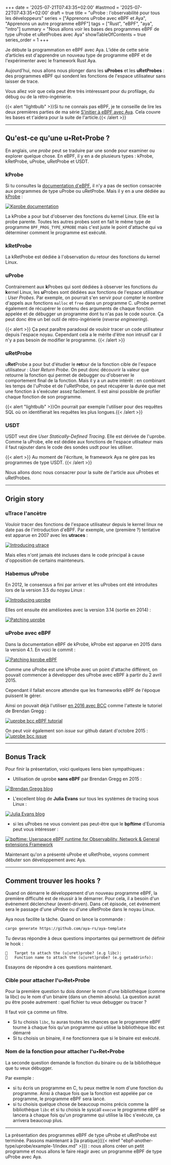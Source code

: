 +++
date = '2025-07-21T07:43:35+02:00'
#lastmod = '2025-07-22T07:43:35+02:00'
draft = true
title = "uProbe : l'observabilité pour tous les développeurs"
series = ["Apprenons uProbe avec eBPF et Aya", "Apprenons un autre programme eBPF"]
tags = ["Rust", "eBPF", "aya", "intro"]
summary = "Nous allons voir les bases des programmes eBPF de type uProbe et uRetProbes avec Aya"
showTableOfContents = true
series_order = 1
+++

Je débute la programmation en eBPF avec Aya. L’idée de cette série d’articles est d'apprendre un nouveau type de programme eBPF et de l'expérimenter avec le framework Rust Aya.

Aujourd'hui, nous allons nous plonger dans les **uProbes** et les **uRetProbes** : des programmes eBPF qui sondent les fonctions de l'espace utilisateur sans laisser de trace.

Vous allez voir que cela peut être très intéressant pour du profilage, du débug ou de la rétro-ingénierie.

{{< alert "lightbulb" >}}Si tu ne connais pas eBPF, je te conseille de lire les deux premières parties de ma série [S’initier à eBPF avec Aya](https://medium.com/@littel.jo/sinitier-%C3%A0-ebpf-avec-aya-c9d570560261). Cela couvre les bases et t'aidera pour la suite de l'article.{{< /alert >}}

---

## Qu'est-ce qu'une u•Ret•Probe ?

En anglais, une *probe* peut se traduire par une sonde pour examiner ou explorer quelque chose. En eBPF, il y en a de plusieurs types : kProbe, kRetProbe, uProbe, uRetProbe et USDT.

### kProbe

Si tu consultes la [documentation d'eBPF](https://docs.ebpf.io/linux/program-type/), il n'y a pas de section consacrée aux programmes de type uProbe ou uRetProbe. Mais il y en a une dédiée au [kProbe](https://docs.ebpf.io/linux/program-type/BPF_PROG_TYPE_KPROBE/) :

[![Kprobe documentation](https://dev-to-uploads.s3.amazonaws.com/uploads/articles/p04bcqi8orzc9pwpvvf1.png)](https://docs.ebpf.io/linux/program-type/BPF_PROG_TYPE_KPROBE/)

La kProbe a pour but d'observer des fonctions du kernel Linux. Elle est la probe parente. Toutes les autres probes sont en fait le même type de programme `BPF_PROG_TYPE_KPROBE` mais c'est juste le point d'attache qui va déterminer comment le programme est exécuté.

### kRetProbe
 
La kRetProbe est dédiée à l'observation du retour des fonctions du kernel Linux.

### uProbe

Contrairement aux **k**Probes qui sont dédiées à observer les fonctions du **k**ernel Linux, les **u**Probes sont dédiées aux fonctions de l'espace utilisateur : *User Probes*. Par exemple, on pourrait s'en servir pour compter le nombre d'appels aux fonctions `malloc` et `free` dans un programme C. uProbe permet également de récupérer le contenu des arguments de chaque fonction appelée et de débugger un programme dont tu n'as pas le code source. Ça peut donc être un bel outil de rétro-ingénierie (*reverse engineering*).

{{< alert >}}
Ça peut paraître paradoxal de vouloir tracer un code utilisateur depuis l'espace noyau. Cependant cela a le mérite d'être non intrusif car il n'y a pas besoin de modifier le programme. {{< /alert >}}

### uRetProbe

u**Ret**Probe a pour but d'étudier le **ret**our de la fonction cible de l'espace utilisateur : *User Return Probe*.
On peut donc découvrir la valeur que retourne la fonction qui permet de debugger ou d'observer le comportement final de la fonction. Mais il y a un autre intérêt : en combinant les temps de l'uProbe et de l'uRetProbe, on peut récupérer la durée que met une fonction à s'exécuter assez facilement. Il est ainsi possible de profiler chaque fonction de son programme.

{{< alert "lightbulb" >}}On pourrait par exemple l'utiliser pour des requêtes SQL où on identifierait les requêtes les plus longues.{{< /alert >}}


### USDT

USDT veut dire *User Statically-Defined Tracing*. Elle est dérivée de l'uprobe.
Comme la uProbe, elle est dédiée aux fonctions de l'espace utlisateur mais il faut rajouter dans le code des sondes usdt pour les utiliser.

{{< alert >}}
Au moment de l'écriture, le framework Aya ne gère pas les programmes de type USDT.
{{< /alert >}}

Nous allons donc nous consacrer pour la suite de l'article aux uProbes et uRetProbes.

---

## Origin story

### uTrace l'ancètre

Vouloir tracer des fonctions de l'espace utilisateur depuis le kernel linux ne date pas de l'introduction d'eBPF. Par exemple, une (première ?) tentative est apparue en 2007 avec les **utraces** :

[![Introducing utrace](screenshot/utrace.png)](https://lwn.net/Articles/224772/)

Mais elles n'ont jamais été incluses dans le code principal à cause d'opposition de certains mainteneurs.

### Habemus uProbe

En 2012, le consensus a fini par arriver et les uProbes ont été introduites lors de la version 3.5 du noyau Linux :

[![Introducing uprobe](screenshot/uprobe-history.png)](https://lwn.net/Articles/499190/)

Elles ont ensuite été améliorées avec la version 3.14 (sortie en 2014) :

[![Patching uprobe](screenshot/uprobe-history-2.png)](https://lwn.net/Articles/577142/)

### uProbe avec eBPF

Dans la documentation eBPF de kProbe, kProbe est apparue en 2015 dans la version 4.1. En voici le commit :

[![Patching kprobe eBPF](screenshot/uprobe-history-3.png)](https://github.com/torvalds/linux/commit/2541517c32be2531e0da59dfd7efc1ce844644f5)

Comme une uProbe est une kProbe avec un point d'attache différent, on pouvait commencer à développer des uProbe avec eBPF à partir du 2 avril 2015.

Cependant il fallait encore attendre que les frameworks eBPF de l'époque puissent le gérer.

Ainsi on pouvait déjà l'utiliser [en 2016 avec BCC](https://github.com/iovisor/bcc/commit/948cefe14ba1f18aa49732c5f2f65837c79572be) comme l'atteste le tutoriel de Brendan Gregg : 

[![uprobe bcc eBPF tutorial](screenshot/uprobe-history-4.png)](https://www.brendangregg.com/blog/2016-02-08/linux-ebpf-bcc-uprobes.html)

On peut voir également son *issue* sur github datant d'octobre 2015 :
[![uprobe bcc issue](screenshot/uprobe-issue.png)](https://github.com/iovisor/bcc/issues/273)


---

## Bonus Track

Pour finir la présentation, voici quelques liens bien sympathiques :

* Utilisation de uprobe **sans eBPF** par Brendan Gregg en 2015 :

[![Brendan Gregg blog](screenshot/uprobe-brendan.png)](https://www.brendangregg.com/blog/2015-06-28/linux-ftrace-uprobe.html)

* L'excellent blog de **Julia Evans** sur tous les systèmes de tracing sous Linux :

[![Julia Evans blog](screenshot/linux-tracing.png)](https://jvns.ca/blog/2017/07/05/linux-tracing-systems/)

* si les uProbes ne vous convient pas peut-être que le **bpftime** d'Eunomia peut vous intéresser :

[![bpftime: Userspace eBPF runtime for Observability, Network & General extensions Framework](screenshot/bpftime.png)](https://eunomia.dev/en/bpftime/)

Maintenant qu'on a présenté uProbe et uRetProbe, voyons comment débuter son développement avec Aya.

---

## Comment trouver les hooks ?

Quand on démarre le développement d'un nouveau programme eBPF, la première difficulté est de réussir à le démarrer. Pour cela, il a besoin d'un événement déclencheur (event-driven). Dans cet épisode, cet événement sera le passage d'une uProbe ou d'une uRetProbe dans le noyau Linux.

Aya nous facilite la tâche. Quand on lance la commande :
```Bash
cargo generate https://github.com/aya-rs/aya-template
```

Tu devras répondre à deux questions importantes qui permettront de définir le hook :

```
🤷   Target to attach the (u|uret)probe? (e.g libc):
🤷   Function name to attach the (u|uret)probe? (e.g getaddrinfo):
```

Essayons de répondre à ces questions maintenant.

### Cible pour attacher l'u•Ret•Probe

Pour la première question tu dois donner le nom d'une bibliothèque (comme la libc) ou le nom d'un binaire (dans un chemin absolu). La question aurait pu être posée autrement : quel fichier tu veux debugger ou tracer ?

Il faut voir ça comme un filtre.
* Si tu choisis `libc`, tu auras toutes les chances que le programme eBPF tourne à chaque fois qu'un programme qui utilise la bibliothèque libc est démarré
* Si tu choisis un binaire, il ne fonctionnera que si le binaire est exécuté.

### Nom de la fonction pour attacher l'u•Ret•Probe

La seconde question demande la fonction du binaire ou de la bibliothèque que tu veux débugger.

Par exemple :
* si tu écris un programme en C, tu peux mettre le nom d'une fonction du programme.
Ainsi à chaque fois que la fonction est appelée par ce programme, le programme eBPF sera lancé.
* si tu choisis quelque chose de beaucoup moins précis comme la bibliothèque `libc` et si tu choisis le syscall `execve` le programme eBPF se lancera à chaque fois qu'un programme qui utilise la libc s'exécute, ça arrivera beaucoup plus.

---

La présentation des programmes eBPF de type uProbe et uRetProbe est terminée.
Passons maintenant à [la pratique]({{< relref "ebpf-another-type/uprobe/example-1/index.md" >}}) : nous allons créer un petit programme et nous allons le faire réagir avec un programme eBPF de type uProbe avec Aya.
